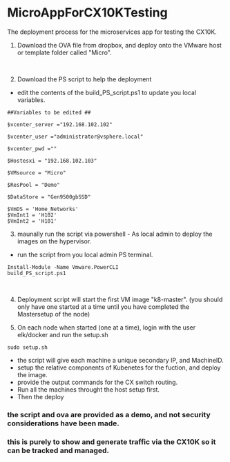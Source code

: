 # MicroAppForCX10KTesting
The deployment process for the microservices app for testing the CX10K.

1. Download the OVA file from dropbox, and deploy onto the VMware host or template folder called "Micro".
<br>

2. Download the PS script to help the deployment 
  - edit the contents of the build_PS_script.ps1 to update you local variables.

```
##Variables to be edited ##

$vcenter_server ="192.168.102.102"

$vcenter_user ="administrator@vsphere.local"

$vcenter_pwd =""

$Hostesxi = "192.168.102.103"

$VMsource = "Micro"

$ResPool = "Demo"

$DataStore = "Gen9500gbSSD"

$VmDS = 'Home_Networks'
$VmInt1 = 'H102'
$VmInt2 = 'H101'
```

  

3. maunally run the script via powershell - As local admin to deploy the images on the hypervisor. 
 - run the script from you local admin PS terminal.
``` 
Install-Module -Name Vmware.PowerCLI 
build_PS_script.ps1

```
<br>

4. Deployment script will start the first VM image "k8-master". (you should only have one started at a time until you have completed the Mastersetup of the node)

5. On each node when started (one at a time), login with the user elk/docker and run the setup.sh
```
sudo setup.sh
```

  - the script will give each machine a unique secondary IP, and MachineID.
  - setup the relative components of Kubenetes for the fuction, and deploy the image.
  - provide the output commands for the CX switch routing.
  - Run all the machines throught the host setup first.
  - Then the deploy


### the script and ova are provided as a demo, and not security considerations have been made.
### this is purely to show and generate traffic via the CX10K so it can be tracked and managed.


